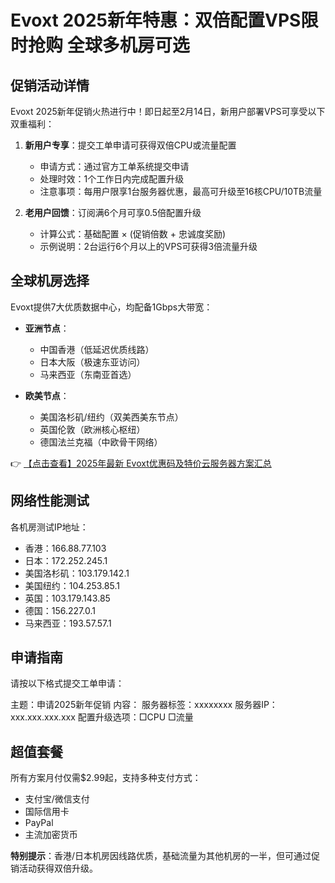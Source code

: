 # Evoxt 2025新年特惠：双倍配置VPS限时抢购 全球多机房可选

## 促销活动详情

Evoxt 2025新年促销火热进行中！即日起至2月14日，新用户部署VPS可享受以下双重福利：

1. **新用户专享**：提交工单申请可获得双倍CPU或流量配置
   - 申请方式：通过官方工单系统提交申请
   - 处理时效：1个工作日内完成配置升级
   - 注意事项：每用户限享1台服务器优惠，最高可升级至16核CPU/10TB流量

2. **老用户回馈**：订阅满6个月可享0.5倍配置升级
   - 计算公式：基础配置 × (促销倍数 + 忠诚度奖励)
   - 示例说明：2台运行6个月以上的VPS可获得3倍流量升级

## 全球机房选择

Evoxt提供7大优质数据中心，均配备1Gbps大带宽：

- **亚洲节点**：
  - 中国香港（低延迟优质线路）
  - 日本大阪（极速东亚访问）
  - 马来西亚（东南亚首选）

- **欧美节点**：
  - 美国洛杉矶/纽约（双美西美东节点）
  - 英国伦敦（欧洲核心枢纽）
  - 德国法兰克福（中欧骨干网络）

👉 [【点击查看】2025年最新 Evoxt优惠码及特价云服务器方案汇总](https://bit.ly/evoxt)

## 网络性能测试

各机房测试IP地址：

- 香港：166.88.77.103
- 日本：172.252.245.1
- 美国洛杉矶：103.179.142.1
- 美国纽约：104.253.85.1
- 英国：103.179.143.85
- 德国：156.227.0.1
- 马来西亚：193.57.57.1

## 申请指南

请按以下格式提交工单申请：

主题：申请2025新年促销
内容：
服务器标签：xxxxxxxx
服务器IP：xxx.xxx.xxx.xxx
配置升级选项：□CPU □流量

## 超值套餐

所有方案月付仅需$2.99起，支持多种支付方式：
- 支付宝/微信支付
- 国际信用卡
- PayPal
- 主流加密货币

**特别提示**：香港/日本机房因线路优质，基础流量为其他机房的一半，但可通过促销活动获得双倍升级。